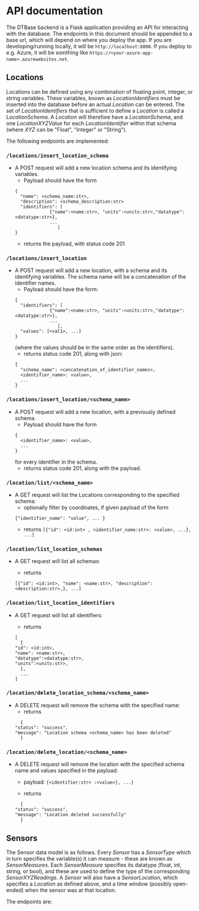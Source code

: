 # API documentation

The DTBase backend is a Flask application providing an API for interacting with the database.
The endpoints in this document should be appended to a base url, which will depend on where you deploy the app.   If you are developing/running locally, it will be `http://localhost:8000`.   If you deploy to e.g. Azure, it will be somthing like `https://<your-azure-app-name>.azurewebsites.net`.



## Locations

Locations can be defined using any combination of floating point, integer, or string variables.   These variables, known as _LocationIdentifiers_ must be inserted into the database before an actual _Location_ can be entered.  The set of _LocationIdentifiers_ that is sufficient to define a _Location_ is called a _LocationSchema_.   A _Location_ will therefore have a _LocationSchema_, and one _LocationXYZValue_ for each _LocationIdentifier_ within that schema (where _XYZ_ can be "Float", "Integer" or "String").

The following endpoints are implemented:

### `/locations/insert_location_schema`
* A POST request will add a new location schema and its identifying variables.
    - Payload should have the form
    ```
    {
      "name": <schema_name:str>,
      "description": <schema_description:str>
      "identifiers": [
                 {"name":<name:str>, "units":<units:str>,"datatype":<datatype:str>},
                 ...
                    ]
    }
    ```
    - returns the payload, with status code 201


### `/locations/insert_location`
* A POST request will add a new location, with a schema and its identifying variables.
The schema name will be a concatenation of the identifier names.
    - Payload should have the form:
    ```
    {
      "identifiers": [
                 {"name":<name:str>, "units":<units:str>,"datatype":<datatype:str>},
                 ...
                    ],
      "values": [<val1>, ...]
    }
    ``` 
    (where the values should be in the same order as the identifiers).
    - returns status code 201, along with json:
    ```
    {
      "schema_name": <concatenation_of_identifier_names>,
      <identifier_name>: <value>,
      ...
    }
    ```


### `/locations/insert_location/<schema_name>`
* A POST request will add a new location, with a previously defined schema.
    - Payload should have the form
    ```
    {
      <identifier_name>: <value>,
      ...
    }
    ``` 
    for every identifier in the schema.
    - returns status code 201, along with the payload.


### `/location/list/<schema_name>`
* A GET request will list the Locations corresponding to the specified schema:
    - optionally filter by coordinates, if given payload of the form
    ```
    {"identifier_name": "value", ... }
    ```
    - returns `[{"id": <id:int> , <identifier_name:str>: <value>, ...}, ...]`


### `/location/list_location_schemas`
* A GET request will list all schemas:

    - returns
    ```
    [{"id": <id:int>, "name": <name:str>, "description":<description:str>,}, ...]
    ```

### `/location/list_location_identifiers`
* A GET request will list all identifiers:

    - returns
    ```
    [
      {
	"id": <id:int>,
	"name": <name:str>,
	"datatype":<datatype:str>,
	"units":<units:str>,
      },
      ...
    ]
    ```

### `/location/delete_location_schema/<schema_name>`
* A DELETE request will remove the schema with the specified name:
    - returns
    ```
      {
	"status": "success",
	"message": "Location schema <schema_name> has been deleted"
      }
     ```

### `/location/delete_location/<schema_name>`
* A DELETE request will remove the location with the specified schema name and values specified in the payload:

    - payload: `{<identifier:str> :<value>}, ...}`

    - returns
    ```
      {
	"status": "success",
	"message": "Location deleted successfully"
      }
     ```


## Sensors

The Sensor data model is as follows.   Every _Sensor_ has a _SensorType_ which in turn specifies the variable(s) it can measure - these are known as _SensorMeasures_.  Each _SensorMeasure_ specifies its datatype (float, int, string, or bool), and these are used to define the type of the corresponding _SensorXYZReadings_.   A _Sensor_ will also have a _SensorLocation_, which specifies a _Location_ as defined above, and a time window (possibly open-ended) when the sensor was at that location.

The endpoints are:

###
